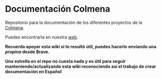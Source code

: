 # Documentación Colmena

Repositorio para la documentación de los diferentes proyectos de la [Colmena](https://www.colmenalabs.org).

Puedes encontrarla en nuestra [web](https://wiki.colmenalabs.org/).

**Recuerda apoyar esta wiki si te resultó útil, puedes hacerlo enviando una _propina_ desde Brave.**

**Una estrella en el repo no cuesta nada y es útil para seguir manteniendo/actualizando esta wiki reconociendo así el trabajo de crear documentación en Español**
